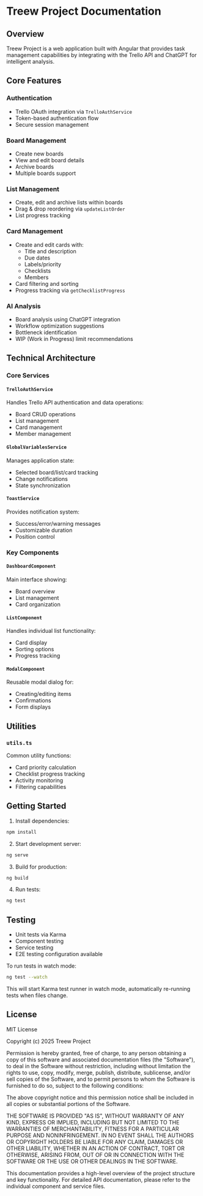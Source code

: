 # Treew Project Documentation

## Overview
Treew Project is a web application built with Angular that provides task management capabilities by integrating with the Trello API and ChatGPT for intelligent analysis.

## Core Features

### Authentication
- Trello OAuth integration via `TrelloAuthService`
- Token-based authentication flow
- Secure session management

### Board Management
- Create new boards
- View and edit board details
- Archive boards
- Multiple boards support

### List Management 
- Create, edit and archive lists within boards
- Drag & drop reordering via `updateListOrder`
- List progress tracking

### Card Management
- Create and edit cards with:
  - Title and description
  - Due dates
  - Labels/priority
  - Checklists
  - Members
- Card filtering and sorting
- Progress tracking via `getChecklistProgress`

### AI Analysis
- Board analysis using ChatGPT integration
- Workflow optimization suggestions
- Bottleneck identification
- WIP (Work in Progress) limit recommendations

## Technical Architecture

### Core Services

#### `TrelloAuthService`
Handles Trello API authentication and data operations:
- Board CRUD operations
- List management
- Card management
- Member management

#### `GlobalVariablesService`
Manages application state:
- Selected board/list/card tracking
- Change notifications
- State synchronization

#### `ToastService`
Provides notification system:
- Success/error/warning messages
- Customizable duration
- Position control

### Key Components

#### `DashboardComponent`
Main interface showing:
- Board overview
- List management
- Card organization

#### `ListComponent`
Handles individual list functionality:
- Card display
- Sorting options
- Progress tracking

#### `ModalComponent`
Reusable modal dialog for:
- Creating/editing items
- Confirmations
- Form displays

## Utilities

### `utils.ts`
Common utility functions:
- Card priority calculation
- Checklist progress tracking
- Activity monitoring
- Filtering capabilities

## Getting Started

1. Install dependencies:
```bash
npm install
```

2. Start development server:
```bash
ng serve
```

3. Build for production:
```bash
ng build
```

4. Run tests:
```bash
ng test
```

## Testing
- Unit tests via Karma
- Component testing
- Service testing
- E2E testing configuration available

To run tests in watch mode:
```bash
ng test --watch
```

This will start Karma test runner in watch mode, automatically re-running tests when files change.

## License
MIT License

Copyright (c) 2025 Treew Project

Permission is hereby granted, free of charge, to any person obtaining a copy
of this software and associated documentation files (the "Software"), to deal
in the Software without restriction, including without limitation the rights
to use, copy, modify, merge, publish, distribute, sublicense, and/or sell
copies of the Software, and to permit persons to whom the Software is
furnished to do so, subject to the following conditions:

The above copyright notice and this permission notice shall be included in all
copies or substantial portions of the Software.

THE SOFTWARE IS PROVIDED "AS IS", WITHOUT WARRANTY OF ANY KIND, EXPRESS OR
IMPLIED, INCLUDING BUT NOT LIMITED TO THE WARRANTIES OF MERCHANTABILITY,
FITNESS FOR A PARTICULAR PURPOSE AND NONINFRINGEMENT. IN NO EVENT SHALL THE
AUTHORS OR COPYRIGHT HOLDERS BE LIABLE FOR ANY CLAIM, DAMAGES OR OTHER
LIABILITY, WHETHER IN AN ACTION OF CONTRACT, TORT OR OTHERWISE, ARISING FROM,
OUT OF OR IN CONNECTION WITH THE SOFTWARE OR THE USE OR OTHER DEALINGS IN THE
SOFTWARE.

This documentation provides a high-level overview of the project structure and key functionality. For detailed API documentation, please refer to the individual component and service files.